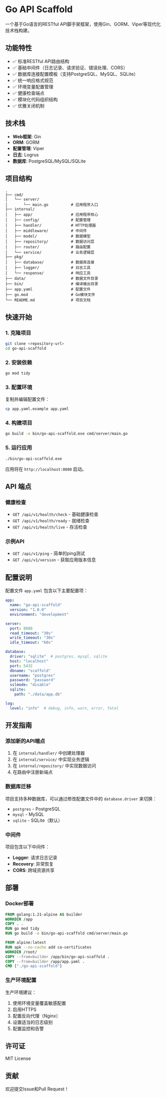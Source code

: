 # Go API Scaffold

一个基于Go语言的RESTful API脚手架框架，使用Gin、GORM、Viper等现代化技术栈构建。

## 功能特性

- ✅ 标准RESTful API路由结构
- ✅ 基础中间件（日志记录、请求验证、错误处理、CORS）
- ✅ 数据库连接配置模板（支持PostgreSQL、MySQL、SQLite）
- ✅ 统一响应格式规范
- ✅ 环境变量配置管理
- ✅ 健康检查端点
- ✅ 模块化代码组织结构
- ✅ 优雅关闭机制

## 技术栈

- **Web框架**: Gin
- **ORM**: GORM
- **配置管理**: Viper
- **日志**: Logrus
- **数据库**: PostgreSQL/MySQL/SQLite

## 项目结构

```
.
├── cmd/
│   └── server/
│       └── main.go          # 应用程序入口
├── internal/
│   ├── app/                 # 应用程序核心
│   ├── config/              # 配置管理
│   ├── handler/             # HTTP处理器
│   ├── middleware/          # 中间件
│   ├── model/               # 数据模型
│   ├── repository/          # 数据访问层
│   ├── router/              # 路由配置
│   └── service/             # 业务逻辑层
├── pkg/
│   ├── database/            # 数据库连接
│   ├── logger/              # 日志工具
│   └── response/            # 响应工具
├── data/                    # 数据文件目录
├── bin/                     # 编译输出目录
├── app.yaml                 # 配置文件
├── go.mod                   # Go模块文件
└── README.md                # 项目文档
```

## 快速开始

### 1. 克隆项目

```bash
git clone <repository-url>
cd go-api-scaffold
```

### 2. 安装依赖

```bash
go mod tidy
```

### 3. 配置环境

复制并编辑配置文件：

```bash
cp app.yaml.example app.yaml
```

### 4. 构建项目

```bash
go build -o bin/go-api-scaffold.exe cmd/server/main.go
```

### 5. 运行应用

```bash
./bin/go-api-scaffold.exe
```

应用将在 `http://localhost:8080` 启动。

## API 端点

### 健康检查

- `GET /api/v1/health/check` - 基础健康检查
- `GET /api/v1/health/ready` - 就绪检查
- `GET /api/v1/health/live` - 存活检查

### 示例API

- `GET /api/v1/ping` - 简单的ping测试
- `GET /api/v1/version` - 获取应用版本信息

## 配置说明

配置文件 `app.yaml` 包含以下主要配置项：

```yaml
app:
  name: "go-api-scaffold"
  version: "1.0.0"
  environment: "development"

server:
  port: 8080
  read_timeout: "30s"
  write_timeout: "30s"
  idle_timeout: "60s"

database:
  driver: "sqlite"  # postgres, mysql, sqlite
  host: "localhost"
  port: 5432
  dbname: "scaffold"
  username: "postgres"
  password: "password"
  sslmode: "disable"
  sqlite:
    path: "./data/app.db"

log:
  level: "info"  # debug, info, warn, error, fatal
```

## 开发指南

### 添加新的API端点

1. 在 `internal/handler/` 中创建处理器
2. 在 `internal/service/` 中实现业务逻辑
3. 在 `internal/repository/` 中实现数据访问
4. 在路由中注册新端点

### 数据库迁移

项目支持多种数据库，可以通过修改配置文件中的 `database.driver` 来切换：

- `postgres` - PostgreSQL
- `mysql` - MySQL
- `sqlite` - SQLite（默认）

### 中间件

项目包含以下中间件：

- **Logger**: 请求日志记录
- **Recovery**: 异常恢复
- **CORS**: 跨域资源共享

## 部署

### Docker部署

```dockerfile
FROM golang:1.21-alpine AS builder
WORKDIR /app
COPY . .
RUN go mod tidy
RUN go build -o bin/go-api-scaffold cmd/server/main.go

FROM alpine:latest
RUN apk --no-cache add ca-certificates
WORKDIR /root/
COPY --from=builder /app/bin/go-api-scaffold .
COPY --from=builder /app/app.yaml .
CMD ["./go-api-scaffold"]
```

### 生产环境配置

生产环境建议：

1. 使用环境变量覆盖敏感配置
2. 启用HTTPS
3. 配置反向代理（Nginx）
4. 设置适当的日志级别
5. 配置监控和告警

## 许可证

MIT License

## 贡献

欢迎提交Issue和Pull Request！